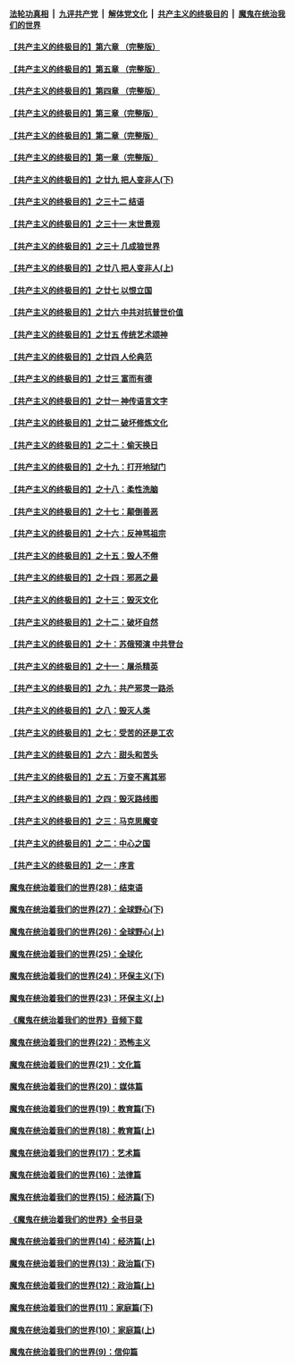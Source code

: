 ####  [法轮功真相](../../../../basic/blob/master/README.md?t=09261513) &nbsp;|&nbsp; [九评共产党](../../../../9ping.md/blob/master/README.md?t=09261513) &nbsp;|&nbsp; [解体党文化](../../../../jtdwh.md/blob/master/README.md?t=09261513)  &nbsp;|&nbsp; [共产主义的终极目的](../../../../gczydzjmd.md/blob/master/README.md?t=09261513) &nbsp;|&nbsp; [魔鬼在统治我们的世界](../../../../mgztzwmdsj.md/blob/master/README.md?t=09261513) 

#### [【共产主义的终极目的】第六章 （完整版）](../pages/nsc422/n11428913.md?t=09261513) 

#### [【共产主义的终极目的】第五章 （完整版）](../pages/nsc422/n11428912.md?t=09261513) 

#### [【共产主义的终极目的】第四章 （完整版）](../pages/nsc422/n11428907.md?t=09261513) 

#### [【共产主义的终极目的】第三章（完整版）](../pages/nsc422/n11428848.md?t=09261513) 

#### [【共产主义的终极目的】第二章（完整版）](../pages/nsc422/n11428831.md?t=09261513) 

#### [【共产主义的终极目的】第一章（完整版）](../pages/nsc422/n11417651.md?t=09261513) 

#### [【共产主义的终极目的】之廿九 把人变非人(下)](../pages/nsc422/n11344140.md?t=09261513) 

#### [【共产主义的终极目的】之三十二 结语](../pages/nsc422/n11360535.md?t=09261513) 

#### [【共产主义的终极目的】之三十一 末世景观](../pages/nsc422/n11351129.md?t=09261513) 

#### [【共产主义的终极目的】之三十 几成狼世界](../pages/nsc422/n11348280.md?t=09261513) 

#### [【共产主义的终极目的】之廿八 把人变非人(上)](../pages/nsc422/n11340492.md?t=09261513) 

#### [【共产主义的终极目的】之廿七 以恨立国](../pages/nsc422/n11336944.md?t=09261513) 

#### [【共产主义的终极目的】之廿六 中共对抗普世价值](../pages/nsc422/n11324785.md?t=09261513) 

#### [【共产主义的终极目的】之廿五 传统艺术颂神](../pages/nsc422/n11296396.md?t=09261513) 

#### [【共产主义的终极目的】之廿四 人伦典范](../pages/nsc422/n11296397.md?t=09261513) 

#### [【共产主义的终极目的】之廿三 富而有德](../pages/nsc422/n11283598.md?t=09261513) 

#### [【共产主义的终极目的】之廿一 神传语言文字](../pages/nsc422/n11263265.md?t=09261513) 

#### [【共产主义的终极目的】之廿二 破坏修炼文化](../pages/nsc422/n11245728.md?t=09261513) 

#### [【共产主义的终极目的】之二十：偷天换日](../pages/nsc422/n11238846.md?t=09261513) 

#### [【共产主义的终极目的】之十九：打开地狱门](../pages/nsc422/n11206376.md?t=09261513) 

#### [【共产主义的终极目的】之十八：柔性洗脑](../pages/nsc422/n11199994.md?t=09261513) 

#### [【共产主义的终极目的】之十七：颠倒善恶](../pages/nsc422/n11179782.md?t=09261513) 

#### [【共产主义的终极目的】之十六：反神骂祖宗](../pages/nsc422/n11166798.md?t=09261513) 

#### [【共产主义的终极目的】之十五：毁人不倦](../pages/nsc422/n11166792.md?t=09261513) 

#### [【共产主义的终极目的】之十四：邪恶之最](../pages/nsc422/n11150249.md?t=09261513) 

#### [【共产主义的终极目的】之十三：毁灭文化](../pages/nsc422/n11135227.md?t=09261513) 

#### [【共产主义的终极目的】之十二：破坏自然](../pages/nsc422/n11135214.md?t=09261513) 

#### [【共产主义的终极目的】之十：苏俄预演 中共登台](../pages/nsc422/n11118424.md?t=09261513) 

#### [【共产主义的终极目的】之十一：屠杀精英](../pages/nsc422/n11118442.md?t=09261513) 

#### [【共产主义的终极目的】之九：共产邪灵一路杀](../pages/nsc422/n11114139.md?t=09261513) 

#### [【共产主义的终极目的】之八：毁灭人类](../pages/nsc422/n11108503.md?t=09261513) 

#### [【共产主义的终极目的】之七：受苦的还是工农](../pages/nsc422/n11101809.md?t=09261513) 

#### [【共产主义的终极目的】之六：甜头和苦头](../pages/nsc422/n11096971.md?t=09261513) 

#### [【共产主义的终极目的】之五：万变不离其邪](../pages/nsc422/n11091285.md?t=09261513) 

#### [【共产主义的终极目的】之四：毁灭路线图](../pages/nsc422/n11086284.md?t=09261513) 

#### [【共产主义的终极目的】之三：马克思魔变](../pages/nsc422/n11061941.md?t=09261513) 

#### [【共产主义的终极目的】之二：中心之国](../pages/nsc422/n11047728.md?t=09261513) 

#### [【共产主义的终极目的】之一：序言](../pages/nsc422/n11086077.md?t=09261513) 

#### [魔鬼在统治着我们的世界(28)：结束语](../pages/nsc422/n10936246.md?t=09261513) 

#### [魔鬼在统治着我们的世界(27)：全球野心(下)](../pages/nsc422/n10928319.md?t=09261513) 

#### [魔鬼在统治着我们的世界(26)：全球野心(上)](../pages/nsc422/n10900318.md?t=09261513) 

#### [魔鬼在统治着我们的世界(25)：全球化](../pages/nsc422/n10788205.md?t=09261513) 

#### [魔鬼在统治着我们的世界(24)：环保主义(下)](../pages/nsc422/n10695307.md?t=09261513) 

#### [魔鬼在统治着我们的世界(23)：环保主义(上)](../pages/nsc422/n10688613.md?t=09261513) 

#### [《魔鬼在统治着我们的世界》音频下载](../pages/nsc422/n10635553.md?t=09261513) 

#### [魔鬼在统治着我们的世界(22)：恐怖主义](../pages/nsc422/n10614727.md?t=09261513) 

#### [魔鬼在统治着我们的世界(21)：文化篇](../pages/nsc422/n10597706.md?t=09261513) 

#### [魔鬼在统治着我们的世界(20)：媒体篇](../pages/nsc422/n10586579.md?t=09261513) 

#### [魔鬼在统治着我们的世界(19)：教育篇(下)](../pages/nsc422/n10564808.md?t=09261513) 

#### [魔鬼在统治着我们的世界(18)：教育篇(上)](../pages/nsc422/n10526970.md?t=09261513) 

#### [魔鬼在统治着我们的世界(17)：艺术篇](../pages/nsc422/n10499093.md?t=09261513) 

#### [魔鬼在统治着我们的世界(16)：法律篇](../pages/nsc422/n10485969.md?t=09261513) 

#### [魔鬼在统治着我们的世界(15)：经济篇(下)](../pages/nsc422/n10469975.md?t=09261513) 

#### [《魔鬼在统治着我们的世界》全书目录](../pages/nsc422/n10464261.md?t=09261513) 

#### [魔鬼在统治着我们的世界(14)：经济篇(上)](../pages/nsc422/n10457370.md?t=09261513) 

#### [魔鬼在统治着我们的世界(13)：政治篇(下)](../pages/nsc422/n10448270.md?t=09261513) 

#### [魔鬼在统治着我们的世界(12)：政治篇(上)](../pages/nsc422/n10444576.md?t=09261513) 

#### [魔鬼在统治着我们的世界(11)：家庭篇(下)](../pages/nsc422/n10440961.md?t=09261513) 

#### [魔鬼在统治着我们的世界(10)：家庭篇(上)](../pages/nsc422/n10435448.md?t=09261513) 

#### [魔鬼在统治着我们的世界(9)：信仰篇](../pages/nsc422/n10432159.md?t=09261513) 

